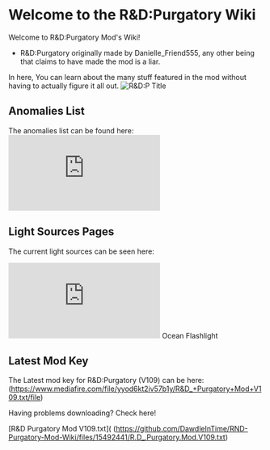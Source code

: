 # Welcome to the R&D:Purgatory Wiki
Welcome to R&D:Purgatory Mod's Wiki!
- R&D:Purgatory originally made by Danielle_Friend555, any other being that claims to have made the mod is a liar.

In here, You can learn about the many stuff featured in the mod without having to actually figure it all out.
![R&D:P Title](https://github.com/DawdleInTime/RND-Purgatory-Mod-Wiki/assets/168727225/c9291aee-3dea-4ead-a0b6-f01ffdb7c5ff)

## Anomalies List
The anomalies list can be found here: ![Anomalies List Link](https://github.com/DawdleInTime/RND-Purgatory-Mod-Wiki/blob/main/anomalies.md)

## Light Sources Pages
The current light sources can be seen here:

![Lunarlight](https://github.com/DawdleInTime/RND-Purgatory-Mod-Wiki/blob/main/lunarlight.md)
Ocean Flashlight

## Latest Mod Key
The Latest mod key for R&D:Purgatory (V109) can be here:(https://www.mediafire.com/file/yyod6kt2iv57b1y/R&D_+Purgatory+Mod+V109.txt/file)

Having problems downloading? Check here!

[R&D Purgatory Mod V109.txt]( (https://github.com/DawdleInTime/RND-Purgatory-Mod-Wiki/files/15492441/R.D_.Purgatory.Mod.V109.txt)

